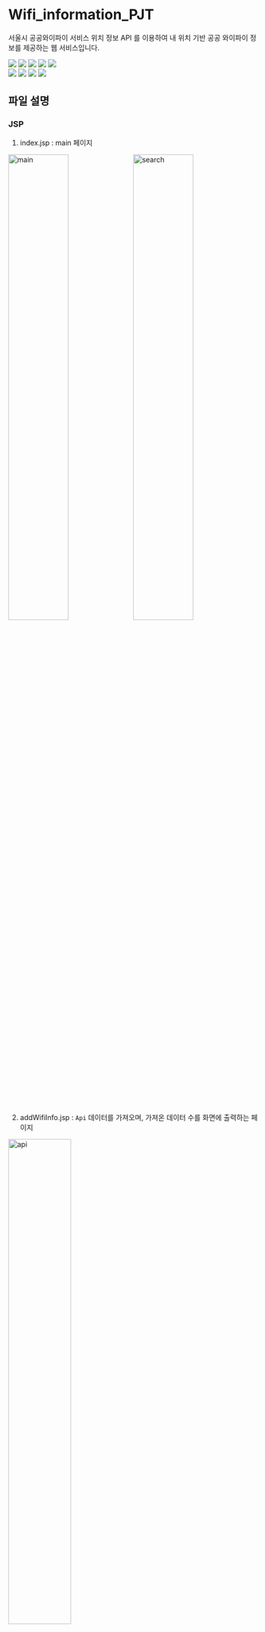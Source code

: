 # Wifi_information_PJT

서울시 공공와이파이 서비스 위치 정보 API 를 이용하여 내 위치 기반 공공 와이파이 정보를 제공하는 웹 서비스입니다.

<div>
<img src="https://img.shields.io/badge/JavaScript-F7DF1E?style=flat&logo=JavaScript&logoColor=white"/>
<img src="https://img.shields.io/badge/MariaDB_Foundation-1F305F?style=flat&logo=MariaDB&Foundation&logoColor=white"/>
<img src="https://img.shields.io/badge/Java-007396?style=flat&logo=Java&logoColor=white" />
<img src="https://img.shields.io/badge/HTML5-E34F26?style=flat&logo=HTML5&logoColor=white" />
<img src="https://img.shields.io/badge/CSS3-1572B6?style=flat&logo=CSS3&logoColor=white" />
</div>

<div>
<img src="https://img.shields.io/badge/IntelliJ_IDEA-000000?style=flat&logo=IntelliJIDEA&logoColor=white"/>
<img src="https://img.shields.io/badge/DataGrip-000000?style=flat&logo=DataGrip&Foundation&logoColor=white"/>
<img src="https://img.shields.io/badge/GitHub-181717?style=flat&logo=GitHub&logoColor=white" />
<img src="https://img.shields.io/badge/Apache_Tomcat-F8DC75?style=flat&logo=ApacheTomcat&logoColor=white" />
</div>

## 파일 설명
### JSP 
1. index.jsp : main 페이지
<p>
<img width="49%" alt="main" src="https://user-images.githubusercontent.com/117243197/210958735-0513114e-e6ea-4fb8-b080-7c4319c50364.png">
<img width="49%" alt="search" src="https://user-images.githubusercontent.com/117243197/210958950-2908e2cd-ade1-4ab0-bb5b-0435e67b03c3.png">
</p>

2. addWifiInfo.jsp : <code>Api</code> 데이터를 가져오며, 가져온 데이터 수를 화면에 출력하는 페이지
<img width="50%" alt="api" src="https://user-images.githubusercontent.com/117243197/210958947-af47a419-c717-4095-8ebb-746a8a693d24.png">

3. history.jsp : 위치 정보 조회한 리스트를 보여주는 페이지
<img width="50%" alt="history" src="https://user-images.githubusercontent.com/117243197/210958949-35c3eb4b-4ba7-48d4-b6e5-94f0000d0e0e.png">

4. delete.jsp : history.jsp 에서 받아온 id 값으로 wifi_history DB 에서 해당 값을 삭제하는 페이지

### JAVA
1. WifiInfo : 공공 와이파이 정보를 데이터를 <code>JSON</code> 으로 읽어옴(AddWifi), 내 위치에서 가까운 와이파이 위치를 조회(SearchWifi)
2. WifiDetail : 공공 wifi 정보를 객체화
3. InsertWifiInfo : WifiInfo 에서 AddWifi 로 읽어온 <code>JSON</code> 파일을 데이터 베이스에 insert
4. CalDistance : 내 위치의 좌표와 공공 와이파이의 좌표를 통해 <code>두 좌표의 거리</code>를 계산
5. History : 위치 정보 조회한 리스트를 객체화
6. HistoryDB : 위치 정보 조회한 history 를 wifi_history DB 에 삽입(historyInsert), 삭제(historyDel), 조회(historySelect)
